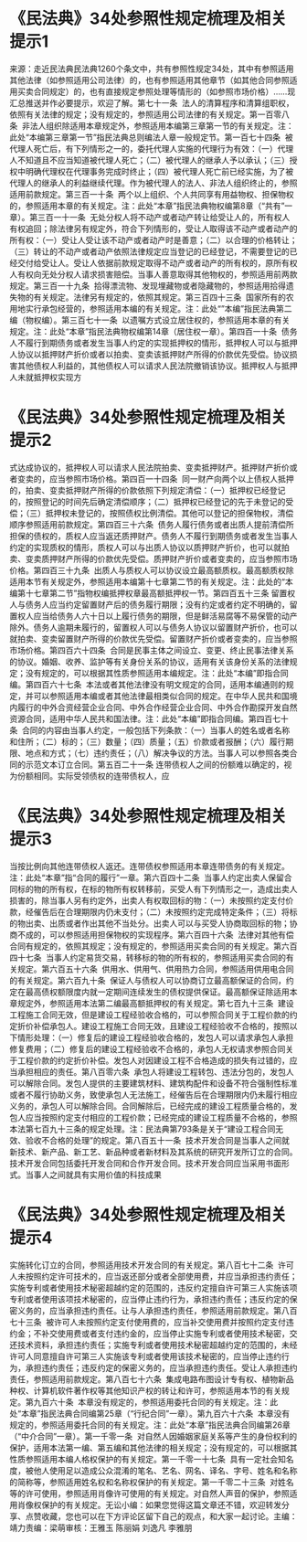 # 《民法典》34处参照性规定梳理及相关提示1

来源：走近民法典民法典1260个条文中，共有参照性规定34处，其中有参照适用其他法律（如参照适用公司法律）的，也有参照适用其他章节（如其他合同参照适用买卖合同规定）的，也有直接规定参照处理等情形的（如参照市场价格）……现汇总推送并作必要提示，欢迎了解。第七十一条  法人的清算程序和清算组职权，依照有关法律的规定；没有规定的，参照适用公司法律的有关规定。第一百零八条  非法人组织除适用本章规定外，参照适用本编第三章第一节的有关规定。注：此处“本编第三章第一节”指民法典总则编法人章一般规定节。第一百七十四条  被代理人死亡后，有下列情形之一的，委托代理人实施的代理行为有效：（一）代理人不知道且不应当知道被代理人死亡；（二）被代理人的继承人予以承认；（三）授权中明确代理权在代理事务完成时终止；（四）被代理人死亡前已经实施，为了被代理人的继承人的利益继续代理。作为被代理人的法人、非法人组织终止的，参照适用前款规定。第三百一十条  两个以上组织、个人共同享有用益物权、担保物权的，参照适用本章的有关规定。注：此处“本章”指民法典物权编第8章（“共有”一章）。第三百一十一条  无处分权人将不动产或者动产转让给受让人的，所有权人有权追回；除法律另有规定外，符合下列情形的，受让人取得该不动产或者动产的所有权：（一）受让人受让该不动产或者动产时是善意；（二）以合理的价格转让；（三）转让的不动产或者动产依照法律规定应当登记的已经登记，不需要登记的已经交付给受让人。受让人依据前款规定取得不动产或者动产的所有权的，原所有权人有权向无处分权人请求损害赔偿。当事人善意取得其他物权的，参照适用前两款规定。第三百一十九条  拾得漂流物、发现埋藏物或者隐藏物的，参照适用拾得遗失物的有关规定。法律另有规定的，依照其规定。第三百四十三条  国家所有的农用地实行承包经营的，参照适用本编的有关规定。注：此处“”本编”指民法典第二编（物权编）。第三百七十一条  以遗嘱方式设立居住权的，参照适用本章的有关规定。注：此处“本章”指民法典物权编第14章（居住权一章）。第四百一十条  债务人不履行到期债务或者发生当事人约定的实现抵押权的情形，抵押权人可以与抵押人协议以抵押财产折价或者以拍卖、变卖该抵押财产所得的价款优先受偿。协议损害其他债权人利益的，其他债权人可以请求人民法院撤销该协议。抵押权人与抵押人未就抵押权实现方

# 《民法典》34处参照性规定梳理及相关提示2

式达成协议的，抵押权人可以请求人民法院拍卖、变卖抵押财产。抵押财产折价或者变卖的，应当参照市场价格。第四百一十四条  同一财产向两个以上债权人抵押的，拍卖、变卖抵押财产所得的价款依照下列规定清偿：（一）抵押权已经登记的，按照登记的时间先后确定清偿顺序；（二）抵押权已经登记的先于未登记的受偿；（三）抵押权未登记的，按照债权比例清偿。其他可以登记的担保物权，清偿顺序参照适用前款规定。第四百三十六条  债务人履行债务或者出质人提前清偿所担保的债权的，质权人应当返还质押财产。债务人不履行到期债务或者发生当事人约定的实现质权的情形，质权人可以与出质人协议以质押财产折价，也可以就拍卖、变卖质押财产所得的价款优先受偿。质押财产折价或者变卖的，应当参照市场价格。第四百三十九条  出质人与质权人可以协议设立最高额质权。最高额质权除适用本节有关规定外，参照适用本编第十七章第二节的有关规定。注：此处的“本编第十七章第二节”指物权编抵押权章最高额抵押权一节。第四百五十三条 留置权人与债务人应当约定留置财产后的债务履行期限；没有约定或者约定不明确的，留置权人应当给债务人六十日以上履行债务的期限，但是鲜活易腐等不易保管的动产除外。债务人逾期未履行的，留置权人可以与债务人协议以留置财产折价，也可以就拍卖、变卖留置财产所得的价款优先受偿。留置财产折价或者变卖的，应当参照市场价格。第四百六十四条  合同是民事主体之间设立、变更、终止民事法律关系的协议。婚姻、收养、监护等有关身份关系的协议，适用有关该身份关系的法律规定；没有规定的，可以根据其性质参照适用本编规定。注：此处“本编”即指合同编。第四百六十七条  本法或者其他法律没有明文规定的合同，适用本编通则的规定，并可以参照适用本编或者其他法律最相类似合同的规定。在中华人民共和国境内履行的中外合资经营企业合同、中外合作经营企业合同、中外合作勘探开发自然资源合同，适用中华人民共和国法律。注：此处“本编”即指合同编。第四百七十条  合同的内容由当事人约定，一般包括下列条款：（一）当事人的姓名或者名称和住所；（二）标的；（三）数量；（四）质量；（五）价款或者报酬；（六）履行期限、地点和方式；（七）违约责任；（八）解决争议的方法。当事人可以参照各类合同的示范文本订立合同。第五百二十一条 连带债权人之间的份额难以确定的，视为份额相同。实际受领债权的连带债权人，应

# 《民法典》34处参照性规定梳理及相关提示3

当按比例向其他连带债权人返还。连带债权参照适用本章连带债务的有关规定。注：此处“本章”指“合同的履行”一章。第六百四十二条  当事人约定出卖人保留合同标的物的所有权，在标的物所有权转移前，买受人有下列情形之一，造成出卖人损害的，除当事人另有约定外，出卖人有权取回标的物：（一）未按照约定支付价款，经催告后在合理期限内仍未支付；（二）未按照约定完成特定条件；（三）将标的物出卖、出质或者作出其他不当处分。出卖人可以与买受人协商取回标的物；协商不成的，可以参照适用担保物权的实现程序。第六百四十六条  法律对其他有偿合同有规定的，依照其规定；没有规定的，参照适用买卖合同的有关规定。第六百四十七条  当事人约定易货交易，转移标的物的所有权的，参照适用买卖合同的有关规定。第六百五十六条  供用水、供用气、供用热力合同，参照适用供用电合同的有关规定。第六百九十条  保证人与债权人可以协商订立最高额保证的合同，约定在最高债权额限度内就一定期间连续发生的债权提供保证。最高额保证除适用本章规定外，参照适用本法第二编最高额抵押权的有关规定。第七百九十三条  建设工程施工合同无效，但是建设工程经验收合格的，可以参照合同关于工程价款的约定折价补偿承包人。建设工程施工合同无效，且建设工程经验收不合格的，按照以下情形处理：（一）修复后的建设工程经验收合格的，发包人可以请求承包人承担修复费用；（二）修复后的建设工程经验收不合格的，承包人无权请求参照合同关于工程价款的约定折价补偿。发包人对因建设工程不合格造成的损失有过错的，应当承担相应的责任。第八百零六条  承包人将建设工程转包、违法分包的，发包人可以解除合同。发包人提供的主要建筑材料、建筑构配件和设备不符合强制性标准或者不履行协助义务，致使承包人无法施工，经催告后在合理期限内仍未履行相应义务的，承包人可以解除合同。合同解除后，已经完成的建设工程质量合格的，发包人应当按照约定支付相应的工程价款；已经完成的建设工程质量不合格的，参照本法第七百九十三条的规定处理。注：民法典第793条是关于“建设工程合同无效、验收不合格的处理”的规定。第八百五十一条  技术开发合同是当事人之间就新技术、新产品、新工艺、新品种或者新材料及其系统的研究开发所订立的合同。技术开发合同包括委托开发合同和合作开发合同。技术开发合同应当采用书面形式。当事人之间就具有实用价值的科技成果

# 《民法典》34处参照性规定梳理及相关提示4

实施转化订立的合同，参照适用技术开发合同的有关规定。第八百七十二条  许可人未按照约定许可技术的，应当返还部分或者全部使用费，并应当承担违约责任；实施专利或者使用技术秘密超越约定的范围的，违反约定擅自许可第三人实施该项专利或者使用该项技术秘密的，应当停止违约行为，承担违约责任；违反约定的保密义务的，应当承担违约责任。让与人承担违约责任，参照适用前款规定。第八百七十三条  被许可人未按照约定支付使用费的，应当补交使用费并按照约定支付违约金；不补交使用费或者支付违约金的，应当停止实施专利或者使用技术秘密，交还技术资料，承担违约责任；实施专利或者使用技术秘密超越约定的范围的，未经许可人同意擅自许可第三人实施该专利或者使用该技术秘密的，应当停止违约行为，承担违约责任；违反约定的保密义务的，应当承担违约责任。受让人承担违约责任，参照适用前款规定。第八百七十六条  集成电路布图设计专有权、植物新品种权、计算机软件著作权等其他知识产权的转让和许可，参照适用本节的有关规定。第九百六十条  本章没有规定的，参照适用委托合同的有关规定。注：此处“本章”指民法典合同编第25章（“行纪合同”一章）。第九百六十六条  本章没有规定的，参照适用委托合同的有关规定。注：此处“本章”指民法典合同编第26章（“中介合同”一章）。第一千零一条  对自然人因婚姻家庭关系等产生的身份权利的保护，适用本法第一编、第五编和其他法律的相关规定；没有规定的，可以根据其性质参照适用本编人格权保护的有关规定。第一千零一十七条  具有一定社会知名度，被他人使用足以造成公众混淆的笔名、艺名、网名、译名、字号、姓名和名称的简称等，参照适用姓名权和名称权保护的有关规定。第一千零二十三条  对姓名等的许可使用，参照适用肖像许可使用的有关规定。对自然人声音的保护，参照适用肖像权保护的有关规定。无讼小编：如果您觉得这篇文章还不错，欢迎转发分享、点赞收藏，您也可以在下方评论区留下自己的观点，和大家一起讨论。主编：靖力责编：梁萌审核：王雅玉 陈丽娟 刘逸凡 李雅朋

